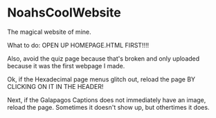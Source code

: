 # NoahsCoolWebsite
The magical website of mine.

What to do:
OPEN UP HOMEPAGE.HTML FIRST!!!!

Also, avoid the quiz page because that's broken and only uploaded because it was the first webpage I made.

Ok, if the Hexadecimal page menus glitch out, reload the page BY CLICKING ON IT IN THE HEADER!


Next, if the Galapagos Captions does not immediately have an image, reload the page. Sometimes it doesn't show up, but othertimes it does.

